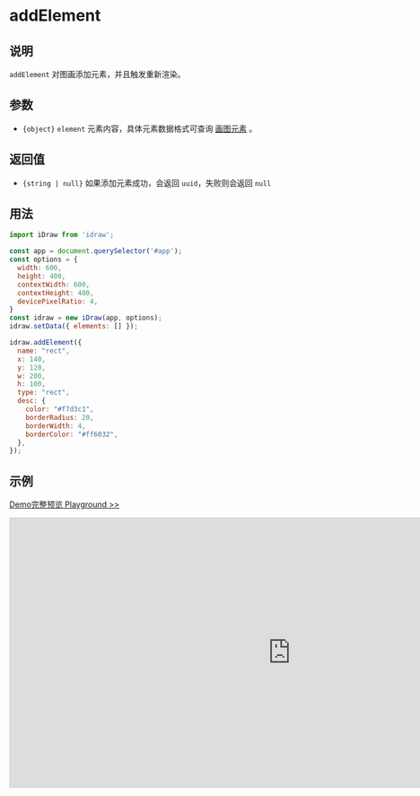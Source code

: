 # addElement

## 说明

`addElement` 对图画添加元素，并且触发重新渲染。

## 参数

- `{object}` `element` 元素内容，具体元素数据格式可查询 [画图元素](./../element/info.md) 。

## 返回值

- `{string | null}` 如果添加元素成功，会返回 `uuid`，失败则会返回 `null`

## 用法

```js
import iDraw from 'idraw';

const app = document.querySelector('#app');
const options = {
  width: 600,
  height: 400,
  contextWidth: 600,
  contextHeight: 400,
  devicePixelRatio: 4,
}
const idraw = new iDraw(app, options);
idraw.setData({ elements: [] });

idraw.addElement({
  name: "rect",
  x: 140,
  y: 120,
  w: 200,
  h: 100,
  type: "rect",
  desc: {
    color: "#f7d3c1",
    borderRadius: 20,
    borderWidth: 4,
    borderColor: "#ff6032",
  },
});

```

## 示例

[Demo完整预览 Playground >>](https://idrawjs.github.io/playground/?demo=api-addElement)

<iframe 
  src="https://idrawjs.github.io/playground/?demo=api-addElement&header=false&sider=false&default-editor-split=37" 
  width="1000" height="480" frameborder="no" border="0"
  style="border: 1px solid #cecece; margin: 0px auto;"
></iframe>